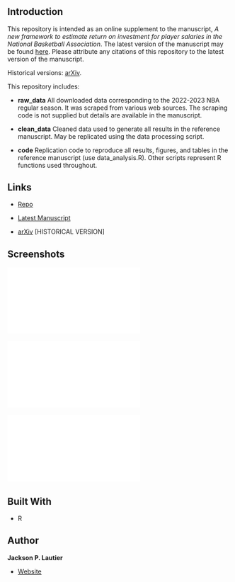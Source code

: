 <h1 align="center"><project-name></h1>

<p align="center"><project-description></p>

## Introduction

This repository is intended as an online supplement to the manuscript,
_A new framework to estimate return on investment for player salaries
in the National Basketball Association_.  The latest version of the
manuscript may be found [here](https://img1.wsimg.com/blobby/go/e126e6bc-09bb-4685-8200-323fe6a91322/downloads/bbac1e70-ab77-4e31-b889-58f480e69dbd/asmbi_feb_2025.pdf?ver=1740066029766).
Please attribute any citations of this repository to the latest
version of the manuscript.

Historical versions: [arXiv](https://arxiv.org/abs/2309.05783).


This repository includes:

- **raw_data** All downloaded data corresponding to the 2022-2023 NBA regular season.  It was scraped from various web sources.  The scraping code is not supplied but details are available in the manuscript.

- **clean_data** Cleaned data used to generate all results in the reference manuscript. May be replicated using the data processing script.

- **code** Replication code to reproduce all results, figures, and tables in the reference manuscript (use data_analysis.R).  Other scripts represent R functions used throughout.

## Links

- [Repo](https://github.com/jackson-lautier/nba_roi)

- [Latest Manuscript](https://img1.wsimg.com/blobby/go/e126e6bc-09bb-4685-8200-323fe6a91322/downloads/bbac1e70-ab77-4e31-b889-58f480e69dbd/asmbi_feb_2025.pdf?ver=1740066029766)

- [arXiv](https://arxiv.org/abs/2309.05783) [HISTORICAL VERSION]

## Screenshots

![Wealth Distributions](/illustrative_figures/wealth_shape.pdf)

![Missed Games Break-Even Analysis](/illustrative_figures/WL_comp.pdf)

![ROI All Players 2022-2023](/illustrative_figures/ROI_plot.pdf)

## Built With

- R

## Author

**Jackson P. Lautier**

- [Website](https://jacksonlautier.com/)
